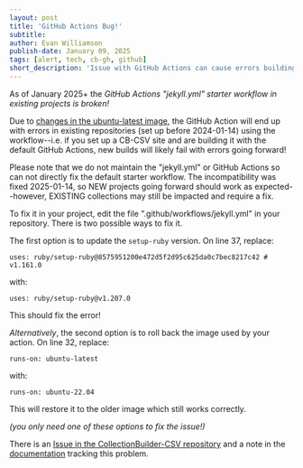 ```yaml
---
layout: post
title: 'GitHub Actions Bug!'
subtitle:
author: Evan Williamson
publish-date: January 09, 2025
tags: [alert, tech, cb-gh, github]
short_description: 'Issue with GitHub Actions can cause errors building sites.'
---
```


As of January 2025+ the *GitHub Actions "jekyll.yml" starter workflow in existing projects is broken!*

Due to [changes in the ubuntu-latest image](https://github.com/actions/runner-images/issues/10636), the GitHub Action will end up with errors in existing repositories (set up before 2024-01-14) using the workflow--i.e. if you set up a CB-CSV site and are building it with the default GitHub Actions, new builds will likely fail with errors going forward! 

Please note that we do not maintain the "jekyll.yml" or GitHub Actions so can not directly fix the default starter workflow. 
The incompatibility was fixed 2025-01-14, so NEW projects going forward should work as expected--however, EXISTING collections may still be impacted and require a fix.

To fix it in your project, edit the file ".github/workflows/jekyll.yml" in your repository. There is two possible ways to fix it.

The first option is to update the `setup-ruby` version.
On line 37, replace:

`uses: ruby/setup-ruby@8575951200e472d5f2d95c625da0c7bec8217c42 # v1.161.0` 

with: 

`uses: ruby/setup-ruby@v1.207.0`

This should fix the error!

*Alternatively*, the second option is to roll back the image used by your action. 
On line 32, replace:

`runs-on: ubuntu-latest`

with: 

`runs-on: ubuntu-22.04`

This will restore it to the older image which still works correctly.

*(you only need one of these options to fix the issue!)*

There is an [Issue in the CollectionBuilder-CSV repository](https://github.com/CollectionBuilder/collectionbuilder-csv/issues/96) and a note in the [documentation](https://collectionbuilder.github.io/cb-docs/docs/deploy/actions/) tracking this problem.
